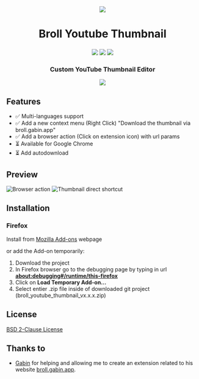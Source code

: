 <div align="center">
  <sub>
    <img src="https://github.com/rztprog/broll-youtube-thumbnail/assets/45171753/bb0e18e3-1ccc-4992-be1a-3dd559495825">
  </sub>
  <h1>Broll Youtube Thumbnail</h1>
</div>

<h3 align="center">
  <img src="https://img.shields.io/amo/users/broll-youtube-thumbnail?style=flat&logo=firefox&label=Firefox%20Users">
  <img src="https://img.shields.io/amo/v/broll-youtube-thumbnail?style=flat&logo=firefox&label=Version">
  <img src="https://img.shields.io/amo/dw/broll-youtube-thumbnail?logo=firefox&label=Downloads">
  <h3 align="center">Custom YouTube Thumbnail Editor</h3>
</h3>

<p align="center">
  <a href="https://addons.mozilla.org/fr/firefox/addon/broll-youtube-thumbnail/"><img src="https://blog.mozilla.org/addons/files/2015/11/get-the-addon.png"/></a>
</p>

## Features
- ✅ Multi-languages support
- ✅ Add a new context menu (Right Click) "Download the thumbnail via broll.gabin.app"
- ✅ Add a browser action (Click on extension icon) with url params
- ⏳ Available for Google Chrome
- ⏳ Add autodownload 

## Preview

![Browser action](https://addons.mozilla.org/user-media/previews/full/299/299358.png)
![Thumbnail direct shortcut](https://addons.mozilla.org/user-media/previews/full/299/299360.png)
  
## Installation

### Firefox 

Install from [Mozilla Add-ons](https://addons.mozilla.org/fr/firefox/addon/broll-youtube-thumbnail/) webpage

or add the Add-on temporarily:
1. Download the project
2. In Firefox browser go to the debugging page by typing in url <b>[about:debugging#/runtime/this-firefox](about:debugging#/runtime/this-firefox)</b>
4. Click on <b>Load Temporary Add-on...</b>
5. Select entier .zip file inside of downloaded git project (broll_youtube_thumbnail_vx.x.x.zip)

## License

[BSD 2-Clause License](https://github.com/rztprog/broll-youtube-thumbnail/blob/main/LICENSE)

## Thanks to

- [Gabin](https://github.com/zhouzi) for helping and allowing me to create an extension related to his website [broll.gabin.app](https://broll.gabin.app/).
